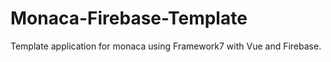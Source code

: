 # Monaca-Firebase-Template
Template application for monaca using Framework7 with Vue and Firebase. 
